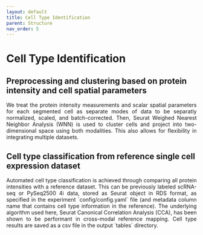 ```yaml
---
layout: default
title: Cell Type Identification
parent: Structure 
nav_order: 5
---
```

# Cell Type Identification

## Preprocessing and clustering based on protein intensity and cell spatial parameters

<p align="justify">
We treat the protein intensity measurements and scalar spatial parameters for each segmented cell as separate modes of data to be separatly normalized, scaled, and batch-corrected. Then, Seurat Weighed Nearest Neighbor Analysis (WNN) is used to cluster cells and project into two-dimensional space using both modalities. This also allows for flexibility in integrating multiple datasets.
<p/>
  
## Cell type classification from reference single cell expression dataset
  
<p align="justify">
Automated cell type classification is achieved through comparing all protein intensities with a reference dataset. This can be previously labeled scRNA-seq or PySeq2500 4i data, stored as Seurat object in RDS format, as specified in the experiment `config/config.yaml` file (and metadata column name that contains cell type information in the reference). The underlying algorithm used here, Seurat Canonical Correlation Analysis (CCA), has been shown to be performant in cross-modal reference mapping. Cell type results are saved as a csv file in the output `tables` directory.
<p/>
